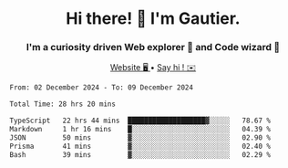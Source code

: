 <h1 align="center">Hi there! 👋 I'm Gautier.</h1>
<h3 align="center">I'm a curiosity driven Web explorer 🚀 and Code wizard 🧙</h3>

<p align="center">
  <a href="https://xisabla.github.io/">Website 🖥️ </a> •
  <a href="mailto:xisabla.dev@gmail.com">Say hi ! ✉️</a>
</p>

<!--START_SECTION:waka-->

```txt
From: 02 December 2024 - To: 09 December 2024

Total Time: 28 hrs 20 mins

TypeScript   22 hrs 44 mins  ███████████████████▓░░░░░   78.67 %
Markdown     1 hr 16 mins    █░░░░░░░░░░░░░░░░░░░░░░░░   04.39 %
JSON         50 mins         ▓░░░░░░░░░░░░░░░░░░░░░░░░   02.90 %
Prisma       41 mins         ▓░░░░░░░░░░░░░░░░░░░░░░░░   02.40 %
Bash         39 mins         ▓░░░░░░░░░░░░░░░░░░░░░░░░   02.29 %
```

<!--END_SECTION:waka-->
